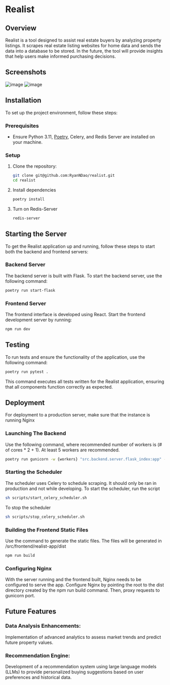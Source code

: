 # Realist

## Overview
Realist is a tool designed to assist real estate buyers by analyzing property listings. It scrapes real estate listing websites for home data and sends the data into a database to be stored. In the future, the tool will provide insights that help users make informed purchasing decisions.

## Screenshots
![image](https://github.com/user-attachments/assets/d4413929-fa3d-4420-a6a2-92feec53de43)
![image](https://github.com/user-attachments/assets/0b877beb-32dc-4d3e-bf45-ad24839ba3d4)


## Installation

To set up the project environment, follow these steps:

### Prerequisites
- Ensure Python 3.11, [Poetry](https://python-poetry.org/docs/), Celery, and Redis Server are installed on your machine.

### Setup
1. Clone the repository:
    ```bash
    git clone git@github.com:RyanNDao/realist.git
    cd realist
    ```
2. Install dependencies
    ```bash
    poetry install
    ```
3. Turn on Redis-Server
    ```bash
    redis-server

    ```

## Starting the Server

To get the Realist application up and running, follow these steps to start both the backend and frontend servers:

### Backend Server
The backend server is built with Flask. To start the backend server, use the following command:
```bash
poetry run start-flask
```

### Frontend Server
The frontend interface is developed using React. Start the frontend development server by running:
```bash
npm run dev
```

## Testing
To run tests and ensure the functionality of the application, use the following command:
``` bash
poetry run pytest .
```
This command executes all tests written for the Realist application, ensuring that all components function correctly as expected.

## Deployment
For deployment to a production server, make sure that the instance is running Nginx

### Launching The Backend
Use the following command, where recommended number of workers is (# of cores * 2 + 1). At least 5 workers are recommended. 
``` bash
poetry run gunicorn -w {workers} "src.backend.server.flask_index:app" --bind 0.0.0.0:8000 --log-file ./gunicorn.log
```

### Starting the Scheduler
The scheduler uses Celery to schedule scraping. It should only be ran in production and not while developing. To start the scheduler,
run the script
``` bash
sh scripts/start_celery_scheduler.sh
```
To stop the scheduler
``` bash
sh scripts/stop_celery_scheduler.sh
```
### Building the Frontend Static Files
Use the command to generate the static files. The files will be generated in /src/frontend/realist-app/dist
``` bash
npm run build
``` 

### Configuring Nginx
With the server running and the frontend built, Nginx needs to be configured to serve the app. Configure Nginx by pointing the root to the dist directory created by the npm run build command. Then, proxy requests to gunicorn port.

## Future Features

### Data Analysis Enhancements: 
Implementation of advanced analytics to assess market trends and predict future property values.

### Recommendation Engine: 
Development of a recommendation system using large language models (LLMs) to provide personalized buying suggestions based on user preferences and historical data.
